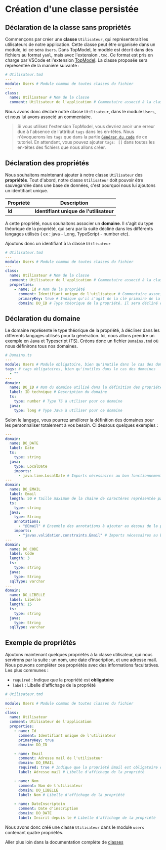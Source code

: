 # Création d'une classe persistée

## Déclaration de la classe sans propriétés

Commençons par créer une **classe** `Utilisateur`, qui représenterait les utilisateurs de notre application. Cette classe peut être organisée dans un module, ici ce sera `Users`.
Dans TopModel, le modèle est décrit dans des fichiers au format `yaml`, mais avec l'extension `.tmd`. Ce format est pris en charge par VSCode et l'extension [TopModel](https://marketplace.visualstudio.com/items?itemName=JabX.topmodel). La classe proposée sera représentée de la manière suivante :

```yaml
# Utilisateur.tmd
---
module: Users # Module commun de toutes classes du fichier
---
class:
  name: Utilisateur # Nom de la classe
  comment: Utilisateur de l'application # Commentaire associé à la classe (il est obligatoire)
```

Nous avons donc déclaré notre classe `Utilisateur`, dans le module `Users`, et nous lui avons associé un commentaire.

> Si vous utilisez l'extension TopModel, vous devriez avoir une erreur due à l'absence de l'attribut `tags` dans les en-têtes. Nous n'évoquerons les `tags` que dans la partie [`Générer du code`](/getting-started/07_generation.md) de ce tutoriel. En attendant, vous pouvez ajouter `tags: []` dans toutes les en-têtes des fichiers que nous allons créer.

## Déclaration des propriétés

Nous souhaitons maintenant ajouter à notre classe `Utilisateur` des **propriétés**. Tout d'abord, notre classe `Utilisateur` doit pouvoir être sauvegardée dans une base de données, c'est pourquoi nous lui ajoutons un identifiant unique.

| Propriété | Description                             |
| --------- | --------------------------------------- |
| **Id**    | **Identifiant unique de l'utilisateur** |

A cette propriété, nous souhaitons associer un **domaine**. Il s'agit du type théorique de la propriété, qui sera par la suite décliné dans les différents langages utilisés ( ex : java - Long, TypeScript - number etc).

Ajoutons donc un identifiant à la classe `Utilisateur`

```yaml
# Utilisateur.tmd
---
module: Users # Module commun de toutes classes du fichier
---
class:
  name: Utilisateur # Nom de la classe
  comment: Utilisateur de l'application # Commentaire associé à la classe (il est obligatoire)
  properties:
    - name: Id # Nom de la propriété
      comment: Identifiant unique de l'utilisateur # Commentaire associé à la propriété (il est obligatoire)
      primaryKey: true # Indique qu'il s'agit de la clé primaire de la classe
      domain: DO_ID # Type théorique de la propriété. Il sera décliné dans différents langages par la suite

```

## Déclaration du domaine

Le domaine représente le type théorique de la propriété, à décliner dans les différents langages utilisés pour la génération. Ici, nous allons prendre un exemple en Java et Typescript (TS). Créons donc un fichier `Domains.tmd` où nous définirons tous nos domaines.

```yaml
# Domains.ts
---
module: Users # Module obligatoire, bien qu'inutile dans le cas des domaines
tags: # tags obligatoires, bien qu'inutiles dans le cas des domaines
  - ""
---
domain:
  name: DO_ID # Nom du domaine utilisé dans la définition des propriétés
  label: ID technique # Description du domaine
  ts:
    type: number # Type TS à utiliser pour ce domaine
  java:
    type: long # Type Java à utiliser pour ce domaine
```

Selon le langage, vous pourrez améliorer la définition des domaines pour les personnaliser totalement à vos besoin. Ci dessous quelques exemples :

```yaml
---
domain:
  name: DO_DATE
  label: Date
  ts:
    type: string
  java:
    type: LocalDate
    imports:
      - java.time.LocalDate # Imports nécessaires au bon fonctionnement de la classe Java
---
domain:
  name: DO_EMAIL
  label: Email
  length: 50 # Taille maximum de la chaine de caractères représentée par ce domaine
  ts:
    type: string
  java:
    type: String
    annotations:
      - "@Email" # Ensemble des annotations à ajouter au dessus de la propriété
    imports:
      - "javax.validation.constraints.Email" # Imports nécessaires au bon fonctionnement de la classe Java
---
domain:
  name: DO_CODE
  label: Code
  length: 3
  ts:
    type: string
  java:
    type: String
  sqlType: varchar
---
domain:
  name: DO_LIBELLE
  label: Libellé
  length: 15
  ts:
    type: string
  java:
    type: String
  sqlType: varchar
```

## Exemple de propriétés

Ajoutons maintenant quelques propriétés à la classe utilisateur, qui nous servirons par la suite : un nom, une date d'inscription, et une adresse mail. Nous pouvons compléter ces propriétés avec des informations facultatives. Les plus communes :

- `required` : Indique que la propriété est **obligatoire**
- `label` : Libelle d'affichage de la propriété

```yaml
# Utilisateur.tmd
---
module: Users # Module commun de toutes classes du fichier
---
class:
  name: Utilisateur
  comment: Utilisateur de l'application
  properties:
    - name: Id
      comment: Identifiant unique de l'utilisateur
      primaryKey: true
      domain: DO_ID

    - name: Email
      comment: Adresse mail de l'utilisateur
      domain: DO_EMAIL
      required: true # Indique que la propriété Email est obligatoire dans le modèle de données
      label: Adresse mail # Libelle d'affichage de la propriété

    - name: Nom
      comment: Nom de l'utilisateur
      domain: DO_LIBELLE
      label: Nom # Libelle d'affichage de la propriété
      
    - name: DateInscriptoin
      comment: Date d'inscription
      domain: DO_DATE
      label: Inscrit depuis le # Libelle d'affichage de la propriété
```

Nous avons donc créé une classe `Utilisateur` dans le module `users` contenant quatre propriétés.

Aller plus loin dans la documentation complète de [classes](/model/classes.md)
